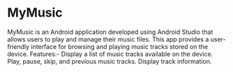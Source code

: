 # MyMusic
MyMusic is an Android application developed using Android Studio that allows users to play and manage their music files. This app provides a user-friendly interface for browsing and playing music tracks stored on the device.
Features:-
Display a list of music tracks available on the device.
Play, pause, skip, and previous music tracks.
Display track information.
